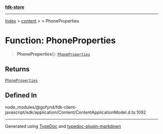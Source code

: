 [**fdk-store**](../../../README.md)
***

[Index](../../../API.md) > [content](../../README.md) > [<internal>](../README.md) > PhoneProperties

# Function: PhoneProperties

> **PhoneProperties**(): [`PhoneProperties`](../type-aliases/type-alias.PhoneProperties.md)

## Returns

[`PhoneProperties`](../type-aliases/type-alias.PhoneProperties.md)

## Defined In

node\_modules/@gofynd/fdk-client-javascript/sdk/application/Content/ContentApplicationModel.d.ts:1092

***
Generated using [TypeDoc](https://typedoc.org/) and [typedoc-plugin-markdown](https://www.npmjs.com/package/typedoc-plugin-markdown)

